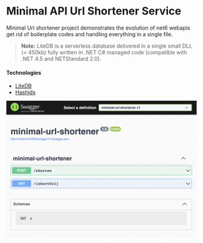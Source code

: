 # Minimal API Url Shortener Service
Minimal Url shortener project demonstrates the evolution of net6 webapis get rid of boilerplate codes and handling everything in a single file.


> **Note:** LiteDB is a serverless database delivered in a single small DLL (< 450kb) fully written in .NET C# managed code (compatible with .NET 4.5 and NETStandard 2.0).

#### Technologies
* [LiteDB](https://github.com/mbdavid/litedb)
* [Hashids](https://github.com/ullmark/hashids.net)



![swagger example](https://github.com/erayaydogdu/minimal-url-shortener/blob/main/swagger.png?raw=true)
